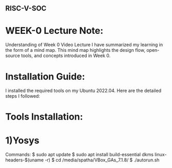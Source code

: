 ## RISC-V-SOC

# WEEK-0 Lecture Note:
Understanding of Week 0 Video Lecture
I have summarized my learning in the form of a mind map.
This mind map highlights the design flow, open-source tools, and concepts introduced in Week 0.



# Installation Guide:

I installed the required tools on my Ubuntu 2022.04.
Here are the detailed steps I followed:

# Tools Installation:
# 1)Yosys
Commands:
$ sudo apt update
$ sudo apt install build-essential dkms linux-headers-$(uname -r)
$ cd /media/spatha/VBox_GAs_7.1.8/
$ ./autorun.sh

